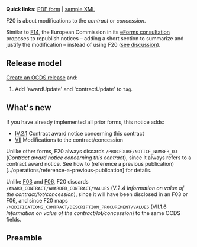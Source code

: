 **Quick links:** [PDF form](http://simap.ted.europa.eu/documents/10184/99173/EN_F20.pdf) | [sample XML](https://github.com/open-contracting/european-union-support/blob/master/output/samples/F20_2014.xml)

F20 is about modifications to the *contract* or *concession*.

Similar to [F14](../F14), the European Commission in its [eForms consultation](https://github.com/eForms/eForms) proposes to republish notices – adding a short section to summarize and justify the modification – instead of using F20 ([see discussion](https://github.com/eForms/eForms/issues/45)).

<!--
As described in [this discussion](https://github.com/eForms/eForms/issues/306), a modification notice informs about the *modification*, not about the object as a whole. For example, it can inform about: a new place of performance, without restating all places of performance; the duration of the modification, without updating the duration of the contract; the CPV code for an antenna, without restating the CPV code for the vehicle.
-->

## Release model

[Create an OCDS release](../operations/create-a-release) and:

1. Add 'awardUpdate' and 'contractUpdate' to `tag`.

## What's new

If you have already implemented all prior forms, this notice adds:

* [IV.2.1](#IV.2.1) Contract award notice concerning this contract
* [VII](#VII) Modifications to the contract/concession

Unlike other forms, F20 always discards `/PROCEDURE/NOTICE_NUMBER_OJ` (*Contract award notice concerning this contract*), since it always refers to a contract award notice. See how to (reference a previous publication)[../operations/reference-a-previous-publication] for details.

Unlike [F03](../F03) and [F06](../F06), F20 discards `/AWARD_CONTRACT/AWARDED_CONTRACT/VALUES` (V.2.4 *Information on value of the contract/lot/concession*), since it will have been disclosed in an F03 or F06, and since F20 maps `/MODIFICATIONS_CONTRACT/DESCRIPTION_PROCUREMENT/VALUES` (VII.1.6 *Information on value of the contract/lot/concession*) to the same OCDS fields.

## Preamble
